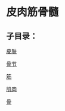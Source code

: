 # 皮肉筋骨髓## 子目录：[皮肤](https://zuoye.gmzyh.com/read/biaoxian/cat_皮肤.md)[骨节](https://zuoye.gmzyh.com/read/biaoxian/cat_骨节.md)[筋](https://zuoye.gmzyh.com/read/biaoxian/cat_筋.md)[肌肉](https://zuoye.gmzyh.com/read/biaoxian/cat_肌肉.md)[骨](https://zuoye.gmzyh.com/read/biaoxian/cat_骨.md)